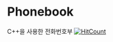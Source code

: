 # Phonebook
C++을 사용한 전화번호부
[![HitCount](http://hits.dwyl.io/hyung8789/Phonebook.svg)](http://hits.dwyl.io/hyung8789/Phonebook)
